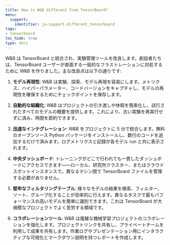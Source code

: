 ```yaml
---
title: How is W&B different from TensorBoard?
menu:
  support:
    identifier: ja-support-different_tensorboard
tags:
- tensorboard
toc_hide: true
type: docs
---
```


W&B は TensorBoard と統合され、実験管理ツールを改良します。創設者たちは、TensorBoard ユーザーが直面する一般的なフラストレーションに対処するために W&B を作りました。主な改良点は以下の通りです:

1. **モデル再現性**: W&B は実験、探索、モデル再現を容易にします。メトリクス、ハイパーパラメーター、コードバージョンをキャプチャし、モデルの再現性を確保するためにチェックポイントを保存します。

2. **自動的な組織化**: W&B はプロジェクトの引き渡しや休暇を簡素化し、試行されたすべてのモデルの概要を提供します。これにより、古い実験を再実行せずに済み、時間を節約できます。

3. **迅速なインテグレーション**: W&B をプロジェクトに 5 分で統合します。無料のオープンソース Python パッケージをインストールし、数行のコードを追加するだけで済みます。ログメトリクスと記録が各モデル run と共に表示されます。

4. **中央ダッシュボード**: トレーニングがどこで行われても一貫したダッシュボードにアクセスできます——ローカル、研究所クラスター、またはクラウドスポットインスタンスで。異なるマシン間で TensorBoard ファイルを管理する必要がありません。

5. **堅牢なフィルタリングテーブル**: 様々なモデルの結果を検索、フィルター、ソート、グループ化することが効率的に行えます。異なるタスクで最もパフォーマンスの高いモデルを簡単に識別できます。これは TensorBoard が大規模なプロジェクトでよく苦労する領域です。

6. **コラボレーションツール**: W&B は複雑な機械学習プロジェクトのコラボレーションを強化します。プロジェクトリンクを共有し、プライベートチームを利用して成果を共有します。作業ログやプレゼンテーション用にインタラクティブな可視化とマークダウン説明を持つレポートを作成します。